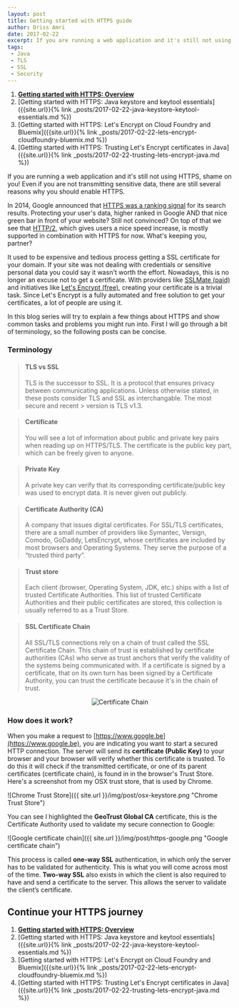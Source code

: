 ```yaml
---
layout: post
title: Getting started with HTTPS guide
author: Driss Amri
date: 2017-02-22
excerpt: If you are running a web application and it's still not using HTTPS, shame on you! Even if you are not transmitting sensitive data, there are still several reasons why you should enable HTTPS.
tags:
 - Java
 - TLS
 - SSL
 - Security
---
```

1. **[Getting started with HTTPS: Overview]()**
2. [Getting started with HTTPS: Java keystore and keytool essentials]({{site.url}}{% link _posts/2017-02-22-java-keystore-keytool-essentials.md %})
3. [Getting started with HTTPS: Let's Encrypt on Cloud Foundry and Bluemix]({{site.url}}{% link _posts/2017-02-22-lets-encrypt-cloudfoundry-bluemix.md %})
4. [Getting started with HTTPS: Trusting Let's Encrypt certificates in Java]({{site.url}}{% link _posts/2017-02-22-trusting-lets-encrypt-java.md %})


If you are running a web application and it's still not using HTTPS, shame on you! Even if you are not transmitting sensitive data, there are still several reasons why you should enable HTTPS.

In 2014, Google announced that [HTTPS was a ranking signal](https://webmasters.googleblog.com/2014/08/https-as-ranking-signal.html) for its search results. Protecting your user's data, higher ranked in Google AND that nice green bar in front of your website? Still not convinced? On top of that we see that [HTTP/2](https://en.wikipedia.org/wiki/HTTP/2), which gives users a nice speed increase, is mostly supported in combination with HTTPS for now. What's keeping you, partner? 

It used to be expensive and tedious process getting a SSL certificate for your domain. If your site was not dealing with credentials or sensitive personal data you could say it wasn't worth the effort. Nowadays, this is no longer an excuse not to get a certificate. With providers like [SSLMate (paid)](https://www.sslmate) and initiatives like [Let's Encrypt (free)](https://letsencrypt.org/), creating your certificate is a trivial task. Since Let's Encrypt is a fully automated and free solution to get your certificates, a lot of people are using it.

In this blog series will try to explain a few things about HTTPS and show common tasks and problems you might run into. First I will go through a bit of terminology, so the following posts can be concise.

### Terminology
>#### TLS vs SSL
>TLS is the successor to SSL. It is a protocol that ensures privacy between communicating applications. Unless otherwise stated, in these posts consider TLS and SSL as interchangable. The most secure and recent > version is TLS v1.3.

>#### Certificate
>You will see a lot of information about public and private key pairs when reading up on HTTPS/TLS. The certificate is the public key part, which can be freely given to anyone.

>#### Private Key
>A private key can verify that its corresponding certificate/public key was used to encrypt data. It is never given out publicly.

>#### Certificate Authority (CA)
>A company that issues digital certificates. For SSL/TLS certificates, there are a small number of providers like Symantec, Versign, Comodo, GoDaddy, LetsEncrypt, whose certificates are included by most browsers and Operating Systems. They serve the purpose of a “trusted third party”.

>#### Trust store
>Each client (browser, Operating System, JDK, etc.) ships with a list of trusted Certificate Authorities. This list of trusted Certificate Authorities and their public certificates are stored, this collection is usually referred to as a Trust Store.

>#### SSL Certificate Chain
>All SSL/TLS connections rely on a chain of trust called the SSL Certificate Chain. This chain of trust is established by certificate authorities (CAs) who serve as trust anchors that verify the validity of the systems being communicated with. If a certificate is signed by a certificate, that on its own turn has been signed by a Certificate Authority, you can trust the certificate because it's in the chain of trust.

<p align="center">
	<img src=" {{ site.url }}/img/post/ssl-chain.png" alt="Certificate Chain">
</p>

### How does it work?

When you make a request to [https://www.google.be](https://www.google.be), you are indicating you want to start a secured HTTP connection. The server will send its **certificate (Public Key)** to your browser and your browser will verify whether this certificate is trusted. To do this it will check if the transmitted certificate, or one of its parent certificates (certificate chain), is found in in the browser's Trust Store. Here's a screenshot from my OSX trust store, that is used by Chrome.

![Chrome Trust Store]({{ site.url }}/img/post/osx-keystore.png "Chrome Trust Store")

You can see I highlighted the **GeoTrust Global CA** certificate, this is the Certificate Authority used to validate my secure connection to Google: 

![Google certificate chain]({{ site.url }}/img/post/https-google.png "Google certificate chain")

This process is called **one-way SSL** authentication, in which only the server has to be validated for authenticity. This is what you will come across most of the time.
**Two-way SSL** also exists in which the client is also required to have and send a certificate to the server.  This allows the server to validate the client’s certificate.

## Continue your HTTPS journey
1. **[Getting started with HTTPS: Overview]()**
2. [Getting started with HTTPS: Java keystore and keytool essentials]({{site.url}}{% link _posts/2017-02-22-java-keystore-keytool-essentials.md %})
3. [Getting started with HTTPS: Let's Encrypt on Cloud Foundry and Bluemix]({{site.url}}{% link _posts/2017-02-22-lets-encrypt-cloudfoundry-bluemix.md %})
4. [Getting started with HTTPS: Trusting Let's Encrypt certificates in Java]({{site.url}}{% link _posts/2017-02-22-trusting-lets-encrypt-java.md %})


